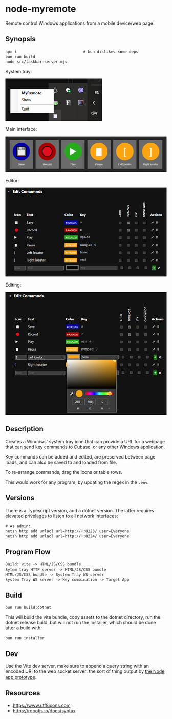 # node-myremote

Remote control Windows applications from a mobile device/web page.

## Synopsis

    npm i                             # bun dislikes some deps
    bun run build
    node src/taskbar-server.mjs

System tray:

![System Tray](./README/taskbar.png)

Main interface:

![Main](./README/main.png)

Editor:

![Editor](./README/editor.png)

Editing:

![Editing](./README/editing.png)

## Description

Creates a Windows' system tray icon that can provide a URL for a webpage that 
can send key commands to Cubase, or any other Windows application.

Key commands can be added and edited, are preserved between page loads, 
and can also be saved to and loaded from file.

To re-arrange commands, drag the icons or table rows.

This would work for any program, by updating the regex in the `.env`.

## Versions

There is a Typescript version, and a dotnet version. The latter requires 
elevated privelages to listen to all network interfaces:

    # As admin:
    netsh http add urlacl url=http://+:8223/ user=Everyone
    netsh http add urlacl url=http://+:8224/ user=Everyone

## Program Flow

    Build: vite -> HTML/JS/CSS bundle
    Sytem tray HTTP server -> HTML/JS/CSS bundle
    HTML/JS/CSS bundle -> System Tray WS server 
    System Tray WS server -> Key combination -> Target App

## Build

    bun run build:dotnet

This will build the vite bundle, copy assets to the dotnet directory,
run the dotnet release build, but will not run  the installer, which
should be done after a build with:

    bun run installer

## Dev

Use the Vite dev server, make sure to append a query string with an encoded URI
to the web socket server: the sort of thing output by [the Node app prototype](src/systray-server.mjs).

## Resources

* https://www.utf8icons.com
* https://robotjs.io/docs/syntax